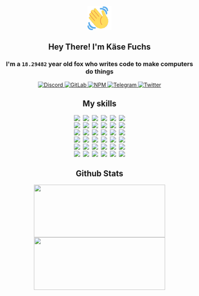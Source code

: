 <div><p align=center><img src=./resources/images/wave.gif width=64px height=64px></p><h2 align=center>Hey There! I'm Käse Fuchs</h2><h3 align=center>I'm a <code>18.29482</code> year old fox who writes code to make computers do things</h3><p align=center><a href=https://discord.com/users/507526681125322772><img alt=Discord src="https://img.shields.io/badge/Discord-5865F2?logo=discord&logoColor=white&style=flat-square#cf6b0c73fdc4cb3f195e60d2e5c85850"> </a><a href=https://gitlab.com/kasefuchs><img alt=GitLab src="https://img.shields.io/badge/GitLab-330F63?logo=gitlab&logoColor=white&style=flat-square#cf6b0c73fdc4cb3f195e60d2e5c85850"> </a><a href=https://npmjs.com/~kasefuchs><img alt=NPM src="https://img.shields.io/badge/NPM-CB3837?logo=npm&logoColor=white&style=flat-square#cf6b0c73fdc4cb3f195e60d2e5c85850"> </a><a href=https://t.me/kasefuchs><img alt=Telegram src="https://img.shields.io/badge/Telegram-2CA5E0?logo=telegram&logoColor=white&style=flat-square#cf6b0c73fdc4cb3f195e60d2e5c85850"> </a><a href=https://twitter.com/kasefuchs><img alt=Twitter src="https://img.shields.io/badge/Twitter-1DA1F2?logo=twitter&logoColor=white&style=flat-square#cf6b0c73fdc4cb3f195e60d2e5c85850"></a></p><h2 align=center>My skills</h2><p align=center><a href=https://aws.amazon.com/ ><picture><source srcset="https://skillicons.dev/icons?i=aws&theme=dark#cf6b0c73fdc4cb3f195e60d2e5c85850" media="(prefers-color-scheme: dark)"><source srcset="https://skillicons.dev/icons?i=aws&theme=light#cf6b0c73fdc4cb3f195e60d2e5c85850" media="(prefers-color-scheme: light), (prefers-color-scheme: no-preference)"><img src="https://skillicons.dev/icons?i=aws&theme=light#cf6b0c73fdc4cb3f195e60d2e5c85850"></picture></a>&nbsp;&nbsp;<a href=https://en.wikipedia.org/wiki/Bash_(Unix_shell)><picture><source srcset="https://skillicons.dev/icons?i=bash&theme=dark#cf6b0c73fdc4cb3f195e60d2e5c85850" media="(prefers-color-scheme: dark)"><source srcset="https://skillicons.dev/icons?i=bash&theme=light#cf6b0c73fdc4cb3f195e60d2e5c85850" media="(prefers-color-scheme: light), (prefers-color-scheme: no-preference)"><img src="https://skillicons.dev/icons?i=bash&theme=light#cf6b0c73fdc4cb3f195e60d2e5c85850"></picture></a>&nbsp;&nbsp;<a href=https://discord.com/developers/docs><picture><source srcset="https://skillicons.dev/icons?i=bots&theme=dark#cf6b0c73fdc4cb3f195e60d2e5c85850" media="(prefers-color-scheme: dark)"><source srcset="https://skillicons.dev/icons?i=bots&theme=light#cf6b0c73fdc4cb3f195e60d2e5c85850" media="(prefers-color-scheme: light), (prefers-color-scheme: no-preference)"><img src="https://skillicons.dev/icons?i=bots&theme=light#cf6b0c73fdc4cb3f195e60d2e5c85850"></picture></a>&nbsp;&nbsp;<a href=https://www.cloudflare.com/ ><picture><source srcset="https://skillicons.dev/icons?i=cloudflare&theme=dark#cf6b0c73fdc4cb3f195e60d2e5c85850" media="(prefers-color-scheme: dark)"><source srcset="https://skillicons.dev/icons?i=cloudflare&theme=light#cf6b0c73fdc4cb3f195e60d2e5c85850" media="(prefers-color-scheme: light), (prefers-color-scheme: no-preference)"><img src="https://skillicons.dev/icons?i=cloudflare&theme=light#cf6b0c73fdc4cb3f195e60d2e5c85850"></picture></a>&nbsp;&nbsp;<a href=https://en.wikipedia.org/wiki/CSS><picture><source srcset="https://skillicons.dev/icons?i=css&theme=dark#cf6b0c73fdc4cb3f195e60d2e5c85850" media="(prefers-color-scheme: dark)"><source srcset="https://skillicons.dev/icons?i=css&theme=light#cf6b0c73fdc4cb3f195e60d2e5c85850" media="(prefers-color-scheme: light), (prefers-color-scheme: no-preference)"><img src="https://skillicons.dev/icons?i=css&theme=light#cf6b0c73fdc4cb3f195e60d2e5c85850"></picture></a>&nbsp;&nbsp;<a href=https://www.docker.com/ ><picture><source srcset="https://skillicons.dev/icons?i=docker&theme=dark#cf6b0c73fdc4cb3f195e60d2e5c85850" media="(prefers-color-scheme: dark)"><source srcset="https://skillicons.dev/icons?i=docker&theme=light#cf6b0c73fdc4cb3f195e60d2e5c85850" media="(prefers-color-scheme: light), (prefers-color-scheme: no-preference)"><img src="https://skillicons.dev/icons?i=docker&theme=light#cf6b0c73fdc4cb3f195e60d2e5c85850"></picture></a><br><a href=https://www.electronjs.org/ ><picture><source srcset="https://skillicons.dev/icons?i=electron&theme=dark#cf6b0c73fdc4cb3f195e60d2e5c85850" media="(prefers-color-scheme: dark)"><source srcset="https://skillicons.dev/icons?i=electron&theme=light#cf6b0c73fdc4cb3f195e60d2e5c85850" media="(prefers-color-scheme: light), (prefers-color-scheme: no-preference)"><img src="https://skillicons.dev/icons?i=electron&theme=light#cf6b0c73fdc4cb3f195e60d2e5c85850"></picture></a>&nbsp;&nbsp;<a href=https://expressjs.com/ ><picture><source srcset="https://skillicons.dev/icons?i=express&theme=dark#cf6b0c73fdc4cb3f195e60d2e5c85850" media="(prefers-color-scheme: dark)"><source srcset="https://skillicons.dev/icons?i=express&theme=light#cf6b0c73fdc4cb3f195e60d2e5c85850" media="(prefers-color-scheme: light), (prefers-color-scheme: no-preference)"><img src="https://skillicons.dev/icons?i=express&theme=light#cf6b0c73fdc4cb3f195e60d2e5c85850"></picture></a>&nbsp;&nbsp;<a href=https://www.figma.com/ ><picture><source srcset="https://skillicons.dev/icons?i=figma&theme=dark#cf6b0c73fdc4cb3f195e60d2e5c85850" media="(prefers-color-scheme: dark)"><source srcset="https://skillicons.dev/icons?i=figma&theme=light#cf6b0c73fdc4cb3f195e60d2e5c85850" media="(prefers-color-scheme: light), (prefers-color-scheme: no-preference)"><img src="https://skillicons.dev/icons?i=figma&theme=light#cf6b0c73fdc4cb3f195e60d2e5c85850"></picture></a>&nbsp;&nbsp;<a href=https://firebase.google.com/ ><picture><source srcset="https://skillicons.dev/icons?i=firebase&theme=dark#cf6b0c73fdc4cb3f195e60d2e5c85850" media="(prefers-color-scheme: dark)"><source srcset="https://skillicons.dev/icons?i=firebase&theme=light#cf6b0c73fdc4cb3f195e60d2e5c85850" media="(prefers-color-scheme: light), (prefers-color-scheme: no-preference)"><img src="https://skillicons.dev/icons?i=firebase&theme=light#cf6b0c73fdc4cb3f195e60d2e5c85850"></picture></a>&nbsp;&nbsp;<a href=https://flask.palletsprojects.com/ ><picture><source srcset="https://skillicons.dev/icons?i=flask&theme=dark#cf6b0c73fdc4cb3f195e60d2e5c85850" media="(prefers-color-scheme: dark)"><source srcset="https://skillicons.dev/icons?i=flask&theme=light#cf6b0c73fdc4cb3f195e60d2e5c85850" media="(prefers-color-scheme: light), (prefers-color-scheme: no-preference)"><img src="https://skillicons.dev/icons?i=flask&theme=light#cf6b0c73fdc4cb3f195e60d2e5c85850"></picture></a>&nbsp;&nbsp;<a href=https://cloud.google.com/ ><picture><source srcset="https://skillicons.dev/icons?i=gcp&theme=dark#cf6b0c73fdc4cb3f195e60d2e5c85850" media="(prefers-color-scheme: dark)"><source srcset="https://skillicons.dev/icons?i=gcp&theme=light#cf6b0c73fdc4cb3f195e60d2e5c85850" media="(prefers-color-scheme: light), (prefers-color-scheme: no-preference)"><img src="https://skillicons.dev/icons?i=gcp&theme=light#cf6b0c73fdc4cb3f195e60d2e5c85850"></picture></a><br><a href=https://git-scm.com/ ><picture><source srcset="https://skillicons.dev/icons?i=git&theme=dark#cf6b0c73fdc4cb3f195e60d2e5c85850" media="(prefers-color-scheme: dark)"><source srcset="https://skillicons.dev/icons?i=git&theme=light#cf6b0c73fdc4cb3f195e60d2e5c85850" media="(prefers-color-scheme: light), (prefers-color-scheme: no-preference)"><img src="https://skillicons.dev/icons?i=git&theme=light#cf6b0c73fdc4cb3f195e60d2e5c85850"></picture></a>&nbsp;&nbsp;<a href=https://github.com/ ><picture><source srcset="https://skillicons.dev/icons?i=github&theme=dark#cf6b0c73fdc4cb3f195e60d2e5c85850" media="(prefers-color-scheme: dark)"><source srcset="https://skillicons.dev/icons?i=github&theme=light#cf6b0c73fdc4cb3f195e60d2e5c85850" media="(prefers-color-scheme: light), (prefers-color-scheme: no-preference)"><img src="https://skillicons.dev/icons?i=github&theme=light#cf6b0c73fdc4cb3f195e60d2e5c85850"></picture></a>&nbsp;&nbsp;<a href=https://gitlab.com/ ><picture><source srcset="https://skillicons.dev/icons?i=gitlab&theme=dark#cf6b0c73fdc4cb3f195e60d2e5c85850" media="(prefers-color-scheme: dark)"><source srcset="https://skillicons.dev/icons?i=gitlab&theme=light#cf6b0c73fdc4cb3f195e60d2e5c85850" media="(prefers-color-scheme: light), (prefers-color-scheme: no-preference)"><img src="https://skillicons.dev/icons?i=gitlab&theme=light#cf6b0c73fdc4cb3f195e60d2e5c85850"></picture></a>&nbsp;&nbsp;<a href=https://www.heroku.com/ ><picture><source srcset="https://skillicons.dev/icons?i=heroku&theme=dark#cf6b0c73fdc4cb3f195e60d2e5c85850" media="(prefers-color-scheme: dark)"><source srcset="https://skillicons.dev/icons?i=heroku&theme=light#cf6b0c73fdc4cb3f195e60d2e5c85850" media="(prefers-color-scheme: light), (prefers-color-scheme: no-preference)"><img src="https://skillicons.dev/icons?i=heroku&theme=light#cf6b0c73fdc4cb3f195e60d2e5c85850"></picture></a>&nbsp;&nbsp;<a href=https://en.wikipedia.org/wiki/HTML><picture><source srcset="https://skillicons.dev/icons?i=html&theme=dark#cf6b0c73fdc4cb3f195e60d2e5c85850" media="(prefers-color-scheme: dark)"><source srcset="https://skillicons.dev/icons?i=html&theme=light#cf6b0c73fdc4cb3f195e60d2e5c85850" media="(prefers-color-scheme: light), (prefers-color-scheme: no-preference)"><img src="https://skillicons.dev/icons?i=html&theme=light#cf6b0c73fdc4cb3f195e60d2e5c85850"></picture></a>&nbsp;&nbsp;<a href=https://en.wikipedia.org/wiki/JavaScript><picture><source srcset="https://skillicons.dev/icons?i=js&theme=dark#cf6b0c73fdc4cb3f195e60d2e5c85850" media="(prefers-color-scheme: dark)"><source srcset="https://skillicons.dev/icons?i=js&theme=light#cf6b0c73fdc4cb3f195e60d2e5c85850" media="(prefers-color-scheme: light), (prefers-color-scheme: no-preference)"><img src="https://skillicons.dev/icons?i=js&theme=light#cf6b0c73fdc4cb3f195e60d2e5c85850"></picture></a><br><a href=https://en.wikipedia.org/wiki/Linux><picture><source srcset="https://skillicons.dev/icons?i=linux&theme=dark#cf6b0c73fdc4cb3f195e60d2e5c85850" media="(prefers-color-scheme: dark)"><source srcset="https://skillicons.dev/icons?i=linux&theme=light#cf6b0c73fdc4cb3f195e60d2e5c85850" media="(prefers-color-scheme: light), (prefers-color-scheme: no-preference)"><img src="https://skillicons.dev/icons?i=linux&theme=light#cf6b0c73fdc4cb3f195e60d2e5c85850"></picture></a>&nbsp;&nbsp;<a href=https://mui.com/ ><picture><source srcset="https://skillicons.dev/icons?i=materialui&theme=dark#cf6b0c73fdc4cb3f195e60d2e5c85850" media="(prefers-color-scheme: dark)"><source srcset="https://skillicons.dev/icons?i=materialui&theme=light#cf6b0c73fdc4cb3f195e60d2e5c85850" media="(prefers-color-scheme: light), (prefers-color-scheme: no-preference)"><img src="https://skillicons.dev/icons?i=materialui&theme=light#cf6b0c73fdc4cb3f195e60d2e5c85850"></picture></a>&nbsp;&nbsp;<a href=https://en.wikipedia.org/wiki/Markdown><picture><source srcset="https://skillicons.dev/icons?i=md&theme=dark#cf6b0c73fdc4cb3f195e60d2e5c85850" media="(prefers-color-scheme: dark)"><source srcset="https://skillicons.dev/icons?i=md&theme=light#cf6b0c73fdc4cb3f195e60d2e5c85850" media="(prefers-color-scheme: light), (prefers-color-scheme: no-preference)"><img src="https://skillicons.dev/icons?i=md&theme=light#cf6b0c73fdc4cb3f195e60d2e5c85850"></picture></a>&nbsp;&nbsp;<a href=https://www.mongodb.com/ ><picture><source srcset="https://skillicons.dev/icons?i=mongodb&theme=dark#cf6b0c73fdc4cb3f195e60d2e5c85850" media="(prefers-color-scheme: dark)"><source srcset="https://skillicons.dev/icons?i=mongodb&theme=light#cf6b0c73fdc4cb3f195e60d2e5c85850" media="(prefers-color-scheme: light), (prefers-color-scheme: no-preference)"><img src="https://skillicons.dev/icons?i=mongodb&theme=light#cf6b0c73fdc4cb3f195e60d2e5c85850"></picture></a>&nbsp;&nbsp;<a href=https://www.mysql.com/ ><picture><source srcset="https://skillicons.dev/icons?i=mysql&theme=dark#cf6b0c73fdc4cb3f195e60d2e5c85850" media="(prefers-color-scheme: dark)"><source srcset="https://skillicons.dev/icons?i=mysql&theme=light#cf6b0c73fdc4cb3f195e60d2e5c85850" media="(prefers-color-scheme: light), (prefers-color-scheme: no-preference)"><img src="https://skillicons.dev/icons?i=mysql&theme=light#cf6b0c73fdc4cb3f195e60d2e5c85850"></picture></a>&nbsp;&nbsp;<a href=https://nextjs.org/ ><picture><source srcset="https://skillicons.dev/icons?i=nextjs&theme=dark#cf6b0c73fdc4cb3f195e60d2e5c85850" media="(prefers-color-scheme: dark)"><source srcset="https://skillicons.dev/icons?i=nextjs&theme=light#cf6b0c73fdc4cb3f195e60d2e5c85850" media="(prefers-color-scheme: light), (prefers-color-scheme: no-preference)"><img src="https://skillicons.dev/icons?i=nextjs&theme=light#cf6b0c73fdc4cb3f195e60d2e5c85850"></picture></a><br><a href=https://nodejs.org/en/ ><picture><source srcset="https://skillicons.dev/icons?i=nodejs&theme=dark#cf6b0c73fdc4cb3f195e60d2e5c85850" media="(prefers-color-scheme: dark)"><source srcset="https://skillicons.dev/icons?i=nodejs&theme=light#cf6b0c73fdc4cb3f195e60d2e5c85850" media="(prefers-color-scheme: light), (prefers-color-scheme: no-preference)"><img src="https://skillicons.dev/icons?i=nodejs&theme=light#cf6b0c73fdc4cb3f195e60d2e5c85850"></picture></a>&nbsp;&nbsp;<a href=https://www.postgresql.org/ ><picture><source srcset="https://skillicons.dev/icons?i=postgres&theme=dark#cf6b0c73fdc4cb3f195e60d2e5c85850" media="(prefers-color-scheme: dark)"><source srcset="https://skillicons.dev/icons?i=postgres&theme=light#cf6b0c73fdc4cb3f195e60d2e5c85850" media="(prefers-color-scheme: light), (prefers-color-scheme: no-preference)"><img src="https://skillicons.dev/icons?i=postgres&theme=light#cf6b0c73fdc4cb3f195e60d2e5c85850"></picture></a>&nbsp;&nbsp;<a href=https://learn.microsoft.com/en-us/powershell/ ><picture><source srcset="https://skillicons.dev/icons?i=powershell&theme=dark#cf6b0c73fdc4cb3f195e60d2e5c85850" media="(prefers-color-scheme: dark)"><source srcset="https://skillicons.dev/icons?i=powershell&theme=light#cf6b0c73fdc4cb3f195e60d2e5c85850" media="(prefers-color-scheme: light), (prefers-color-scheme: no-preference)"><img src="https://skillicons.dev/icons?i=powershell&theme=light#cf6b0c73fdc4cb3f195e60d2e5c85850"></picture></a>&nbsp;&nbsp;<a href=https://www.python.org/ ><picture><source srcset="https://skillicons.dev/icons?i=py&theme=dark#cf6b0c73fdc4cb3f195e60d2e5c85850" media="(prefers-color-scheme: dark)"><source srcset="https://skillicons.dev/icons?i=py&theme=light#cf6b0c73fdc4cb3f195e60d2e5c85850" media="(prefers-color-scheme: light), (prefers-color-scheme: no-preference)"><img src="https://skillicons.dev/icons?i=py&theme=light#cf6b0c73fdc4cb3f195e60d2e5c85850"></picture></a>&nbsp;&nbsp;<a href=https://www.raspberrypi.org/ ><picture><source srcset="https://skillicons.dev/icons?i=raspberrypi&theme=dark#cf6b0c73fdc4cb3f195e60d2e5c85850" media="(prefers-color-scheme: dark)"><source srcset="https://skillicons.dev/icons?i=raspberrypi&theme=light#cf6b0c73fdc4cb3f195e60d2e5c85850" media="(prefers-color-scheme: light), (prefers-color-scheme: no-preference)"><img src="https://skillicons.dev/icons?i=raspberrypi&theme=light#cf6b0c73fdc4cb3f195e60d2e5c85850"></picture></a>&nbsp;&nbsp;<a href=https://reactjs.org/ ><picture><source srcset="https://skillicons.dev/icons?i=react&theme=dark#cf6b0c73fdc4cb3f195e60d2e5c85850" media="(prefers-color-scheme: dark)"><source srcset="https://skillicons.dev/icons?i=react&theme=light#cf6b0c73fdc4cb3f195e60d2e5c85850" media="(prefers-color-scheme: light), (prefers-color-scheme: no-preference)"><img src="https://skillicons.dev/icons?i=react&theme=light#cf6b0c73fdc4cb3f195e60d2e5c85850"></picture></a><br><a href=https://redux.js.org/ ><picture><source srcset="https://skillicons.dev/icons?i=redux&theme=dark#cf6b0c73fdc4cb3f195e60d2e5c85850" media="(prefers-color-scheme: dark)"><source srcset="https://skillicons.dev/icons?i=redux&theme=light#cf6b0c73fdc4cb3f195e60d2e5c85850" media="(prefers-color-scheme: light), (prefers-color-scheme: no-preference)"><img src="https://skillicons.dev/icons?i=redux&theme=light#cf6b0c73fdc4cb3f195e60d2e5c85850"></picture></a>&nbsp;&nbsp;<a href=https://en.wikipedia.org/wiki/Regular_expression><picture><source srcset="https://skillicons.dev/icons?i=regex&theme=dark#cf6b0c73fdc4cb3f195e60d2e5c85850" media="(prefers-color-scheme: dark)"><source srcset="https://skillicons.dev/icons?i=regex&theme=light#cf6b0c73fdc4cb3f195e60d2e5c85850" media="(prefers-color-scheme: light), (prefers-color-scheme: no-preference)"><img src="https://skillicons.dev/icons?i=regex&theme=light#cf6b0c73fdc4cb3f195e60d2e5c85850"></picture></a>&nbsp;&nbsp;<a href=https://en.wikipedia.org/wiki/Sass_(stylesheet_language)><picture><source srcset="https://skillicons.dev/icons?i=sass&theme=dark#cf6b0c73fdc4cb3f195e60d2e5c85850" media="(prefers-color-scheme: dark)"><source srcset="https://skillicons.dev/icons?i=sass&theme=light#cf6b0c73fdc4cb3f195e60d2e5c85850" media="(prefers-color-scheme: light), (prefers-color-scheme: no-preference)"><img src="https://skillicons.dev/icons?i=sass&theme=light#cf6b0c73fdc4cb3f195e60d2e5c85850"></picture></a>&nbsp;&nbsp;<a href=https://www.typescriptlang.org/ ><picture><source srcset="https://skillicons.dev/icons?i=ts&theme=dark#cf6b0c73fdc4cb3f195e60d2e5c85850" media="(prefers-color-scheme: dark)"><source srcset="https://skillicons.dev/icons?i=ts&theme=light#cf6b0c73fdc4cb3f195e60d2e5c85850" media="(prefers-color-scheme: light), (prefers-color-scheme: no-preference)"><img src="https://skillicons.dev/icons?i=ts&theme=light#cf6b0c73fdc4cb3f195e60d2e5c85850"></picture></a>&nbsp;&nbsp;<a href=https://unity.com/ ><picture><source srcset="https://skillicons.dev/icons?i=unity&theme=dark#cf6b0c73fdc4cb3f195e60d2e5c85850" media="(prefers-color-scheme: dark)"><source srcset="https://skillicons.dev/icons?i=unity&theme=light#cf6b0c73fdc4cb3f195e60d2e5c85850" media="(prefers-color-scheme: light), (prefers-color-scheme: no-preference)"><img src="https://skillicons.dev/icons?i=unity&theme=light#cf6b0c73fdc4cb3f195e60d2e5c85850"></picture></a>&nbsp;&nbsp;<a href=https://workers.cloudflare.com/ ><picture><source srcset="https://skillicons.dev/icons?i=workers&theme=dark#cf6b0c73fdc4cb3f195e60d2e5c85850" media="(prefers-color-scheme: dark)"><source srcset="https://skillicons.dev/icons?i=workers&theme=light#cf6b0c73fdc4cb3f195e60d2e5c85850" media="(prefers-color-scheme: light), (prefers-color-scheme: no-preference)"><img src="https://skillicons.dev/icons?i=workers&theme=light#cf6b0c73fdc4cb3f195e60d2e5c85850"></picture></a><br></p><h2 align=center>Github Stats</h2><p align=center><picture><source srcset="https://github-readme-stats-kasefuchs.vercel.app/api/?count_private=true&hide_border=true&hide_rank=true&line_height=20&hide_title=true&username=Kasefuchs&theme=dark#cf6b0c73fdc4cb3f195e60d2e5c85850" media="(prefers-color-scheme: dark)"><source srcset="https://github-readme-stats-kasefuchs.vercel.app/api/?count_private=true&hide_border=true&hide_rank=true&line_height=20&hide_title=true&username=Kasefuchs&theme=light#cf6b0c73fdc4cb3f195e60d2e5c85850" media="(prefers-color-scheme: light), (prefers-color-scheme: no-preference)"><img align=middle width=350 height=140 src="https://github-readme-stats-kasefuchs.vercel.app/api/?count_private=true&hide_border=true&hide_rank=true&line_height=20&hide_title=true&username=Kasefuchs&theme=light#cf6b0c73fdc4cb3f195e60d2e5c85850"></picture><picture><source srcset="https://github-readme-stats-kasefuchs.vercel.app/api/top-langs/?count_private=true&hide_border=true&layout=compact&username=Kasefuchs&theme=dark#cf6b0c73fdc4cb3f195e60d2e5c85850" media="(prefers-color-scheme: dark)"><source srcset="https://github-readme-stats-kasefuchs.vercel.app/api/top-langs/?count_private=true&hide_border=true&layout=compact&username=Kasefuchs&theme=light#cf6b0c73fdc4cb3f195e60d2e5c85850" media="(prefers-color-scheme: light), (prefers-color-scheme: no-preference)"><img align=middle width=350 height=140 src="https://github-readme-stats-kasefuchs.vercel.app/api/top-langs/?count_private=true&hide_border=true&layout=compact&username=Kasefuchs&theme=light#cf6b0c73fdc4cb3f195e60d2e5c85850"></picture></p><img src="https://hit.yhype.me/github/profile?user_id=64592097#cf6b0c73fdc4cb3f195e60d2e5c85850" alt=""></div>